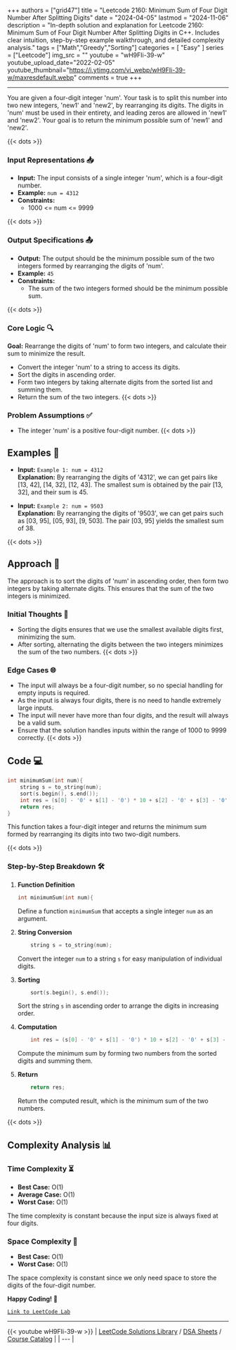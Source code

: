 
+++
authors = ["grid47"]
title = "Leetcode 2160: Minimum Sum of Four Digit Number After Splitting Digits"
date = "2024-04-05"
lastmod = "2024-11-06"
description = "In-depth solution and explanation for Leetcode 2160: Minimum Sum of Four Digit Number After Splitting Digits in C++. Includes clear intuition, step-by-step example walkthrough, and detailed complexity analysis."
tags = ["Math","Greedy","Sorting"]
categories = [
    "Easy"
]
series = ["Leetcode"]
img_src = ""
youtube = "wH9FIi-39-w"
youtube_upload_date="2022-02-05"
youtube_thumbnail="https://i.ytimg.com/vi_webp/wH9FIi-39-w/maxresdefault.webp"
comments = true
+++



---
You are given a four-digit integer 'num'. Your task is to split this number into two new integers, 'new1' and 'new2', by rearranging its digits. The digits in 'num' must be used in their entirety, and leading zeros are allowed in 'new1' and 'new2'. Your goal is to return the minimum possible sum of 'new1' and 'new2'.
<!--more-->
{{< dots >}}
### Input Representations 📥
- **Input:** The input consists of a single integer 'num', which is a four-digit number.
- **Example:** `num = 4312`
- **Constraints:**
	- 1000 <= num <= 9999

{{< dots >}}
### Output Specifications 📤
- **Output:** The output should be the minimum possible sum of the two integers formed by rearranging the digits of 'num'.
- **Example:** `45`
- **Constraints:**
	- The sum of the two integers formed should be the minimum possible sum.

{{< dots >}}
### Core Logic 🔍
**Goal:** Rearrange the digits of 'num' to form two integers, and calculate their sum to minimize the result.

- Convert the integer 'num' to a string to access its digits.
- Sort the digits in ascending order.
- Form two integers by taking alternate digits from the sorted list and summing them.
- Return the sum of the two integers.
{{< dots >}}
### Problem Assumptions ✅
- The integer 'num' is a positive four-digit number.
{{< dots >}}
## Examples 🧩
- **Input:** `Example 1: num = 4312`  \
  **Explanation:** By rearranging the digits of '4312', we can get pairs like [13, 42], [14, 32], [12, 43]. The smallest sum is obtained by the pair [13, 32], and their sum is 45.

- **Input:** `Example 2: num = 9503`  \
  **Explanation:** By rearranging the digits of '9503', we can get pairs such as [03, 95], [05, 93], [9, 503]. The pair [03, 95] yields the smallest sum of 38.

{{< dots >}}
## Approach 🚀
The approach is to sort the digits of 'num' in ascending order, then form two integers by taking alternate digits. This ensures that the sum of the two integers is minimized.

### Initial Thoughts 💭
- Sorting the digits ensures that we use the smallest available digits first, minimizing the sum.
- After sorting, alternating the digits between the two integers minimizes the sum of the two numbers.
{{< dots >}}
### Edge Cases 🌐
- The input will always be a four-digit number, so no special handling for empty inputs is required.
- As the input is always four digits, there is no need to handle extremely large inputs.
- The input will never have more than four digits, and the result will always be a valid sum.
- Ensure that the solution handles inputs within the range of 1000 to 9999 correctly.
{{< dots >}}
## Code 💻
```cpp
int minimumSum(int num){
    string s = to_string(num);
    sort(s.begin(), s.end());
    int res = (s[0] - '0' + s[1] - '0') * 10 + s[2] - '0' + s[3] - '0';
    return res;
}
```

This function takes a four-digit integer and returns the minimum sum formed by rearranging its digits into two two-digit numbers.

{{< dots >}}
### Step-by-Step Breakdown 🛠️
1. **Function Definition**
	```cpp
	int minimumSum(int num){
	```
	Define a function `minimumSum` that accepts a single integer `num` as an argument.

2. **String Conversion**
	```cpp
	    string s = to_string(num);
	```
	Convert the integer `num` to a string `s` for easy manipulation of individual digits.

3. **Sorting**
	```cpp
	    sort(s.begin(), s.end());
	```
	Sort the string `s` in ascending order to arrange the digits in increasing order.

4. **Computation**
	```cpp
	    int res = (s[0] - '0' + s[1] - '0') * 10 + s[2] - '0' + s[3] - '0';
	```
	Compute the minimum sum by forming two numbers from the sorted digits and summing them.

5. **Return**
	```cpp
	    return res;
	```
	Return the computed result, which is the minimum sum of the two numbers.

{{< dots >}}
## Complexity Analysis 📊
### Time Complexity ⏳
- **Best Case:** O(1)
- **Average Case:** O(1)
- **Worst Case:** O(1)

The time complexity is constant because the input size is always fixed at four digits.

### Space Complexity 💾
- **Best Case:** O(1)
- **Worst Case:** O(1)

The space complexity is constant since we only need space to store the digits of the four-digit number.

**Happy Coding! 🎉**


[`Link to LeetCode Lab`](https://leetcode.com/problems/minimum-sum-of-four-digit-number-after-splitting-digits/description/)

---
{{< youtube wH9FIi-39-w >}}
| [LeetCode Solutions Library](https://grid47.xyz/leetcode/) / [DSA Sheets](https://grid47.xyz/sheets/) / [Course Catalog](https://grid47.xyz/courses/) |
| --- |
